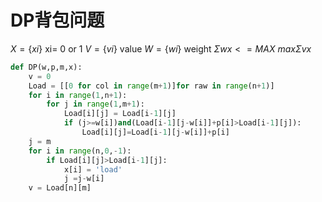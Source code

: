 # DP背包问题

$X=\{xi\}$ xi= 0 or 1
$V=\{vi\}$ value
$W=\{wi\}$ weight
$\Sigma wx <= MAX$
$max\Sigma vx$
```python
def DP(w,p,m,x):
    v = 0
    Load = [[0 for col in range(m+1)]for raw in range(n+1)]
    for i in range(1,n+1):
        for j in range(1,m+1):
            Load[i][j] = Load[i-1][j]
            if (j>=w[i])and(Load[i-1][j-w[i]]+p[i]>Load[i-1][j]):
                Load[i][j]=Load[i-1][j-w[i]]+p[i]
    j = m
    for i in range(n,0,-1):
        if Load[i][j]>Load[i-1][j]:
            x[i] = 'load'
            j =j-w[i]
    v = Load[n][m]
```
